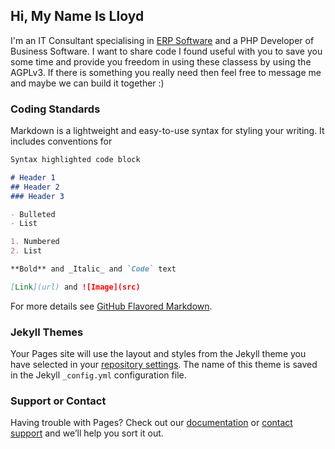 ## Hi, My Name Is Lloyd

I'm an IT Consultant specialising in [ERP Software](https://www.erp.ie) and a PHP Developer of Business Software. I want to share code I found useful with you to save you some time and provide you freedom in using these classess by using the AGPLv3. If there is something you really need then feel free to message me and maybe we can build it together :)

### Coding Standards

Markdown is a lightweight and easy-to-use syntax for styling your writing. It includes conventions for

```markdown
Syntax highlighted code block

# Header 1
## Header 2
### Header 3

- Bulleted
- List

1. Numbered
2. List

**Bold** and _Italic_ and `Code` text

[Link](url) and ![Image](src)
```

For more details see [GitHub Flavored Markdown](https://guides.github.com/features/mastering-markdown/).

### Jekyll Themes

Your Pages site will use the layout and styles from the Jekyll theme you have selected in your [repository settings](https://github.com/lloydhardy/lloydhardy.github.io/settings). The name of this theme is saved in the Jekyll `_config.yml` configuration file.

### Support or Contact

Having trouble with Pages? Check out our [documentation](https://help.github.com/categories/github-pages-basics/) or [contact support](https://github.com/contact) and we’ll help you sort it out.
